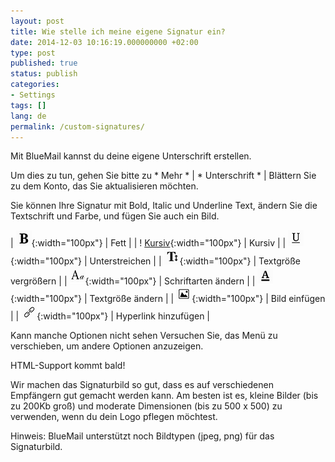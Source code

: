 ```yaml
---
layout: post
title: Wie stelle ich meine eigene Signatur ein?
date: 2014-12-03 10:16:19.000000000 +02:00
type: post
published: true
status: publish
categories:
- Settings
tags: []
lang: de
permalink: /custom-signatures/
---
```


Mit BlueMail kannst du deine eigene Unterschrift erstellen.

Um dies zu tun, gehen Sie bitte zu * Mehr * \| * Unterschrift * \| Blättern Sie zu dem Konto, das Sie aktualisieren möchten.

Sie können Ihre Signatur mit Bold, Italic und Underline Text, ändern Sie die Textschrift und Farbe, und fügen Sie auch ein Bild.

| ![Bold](/assets/Bold.png){:width="100px"} | Fett |
| ! [Kursiv](/assets/Italics.png){:width="100px"} | Kursiv |
| ![Unterstrich](/assets/Underline.png){:width="100px"} | Unterstreichen |
| ![Text vergrößern](/assets/Text_Size.png){:width="100px"} | Textgröße vergrößern |
| ![Typeset](/assets/Typeset.png){:width="100px"} | Schriftarten ändern |
| ![Textfarbe](/assets/Text_Color.png){:width="100px"} | Textgröße ändern |
| ![Bild hinzufügen](/assets/Add_Image.png){:width="100px"} | Bild einfügen |
| ![Hyperlink hinzufügen](/assets/Insert_link.png){:width="100px"} | Hyperlink hinzufügen |

Kann manche Optionen nicht sehen Versuchen Sie, das Menü zu verschieben, um andere Optionen anzuzeigen.

HTML-Support kommt bald!

Wir machen das Signaturbild so gut, dass es auf verschiedenen Empfängern gut gemacht werden kann. Am besten ist es, kleine Bilder (bis zu 200Kb groß) und moderate Dimensionen (bis zu 500 x 500) zu verwenden, wenn du dein Logo pflegen möchtest.

Hinweis: BlueMail unterstützt noch Bildtypen (jpeg, png) für das Signaturbild.
